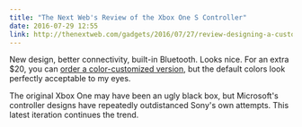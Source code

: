 ```yaml
---
title: "The Next Web's Review of the Xbox One S Controller"
date: 2016-07-29 12:55
link: http://thenextweb.com/gadgets/2016/07/27/review-designing-a-custom-xbox-one-s-bluetooth-controller/
---
```

New design, better connectivity, built-in Bluetooth. Looks nice. For an extra $20, you can [order a color-customized version][xbdl], but the default colors look perfectly acceptable to my eyes. 

The original Xbox One may have been an ugly black box, but Microsoft's controller designs have repeatedly outdistanced Sony's own attempts. This latest iteration continues the trend. 

[xbdl]: https://xboxdesignlab.xbox.com/